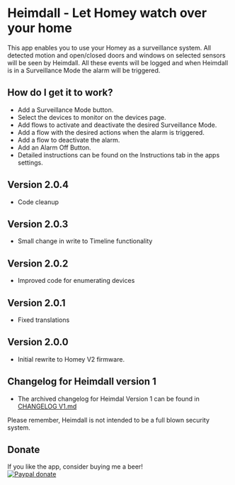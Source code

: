 # Heimdall - Let Homey watch over your home

This app enables you to use your Homey as a surveillance system.
All detected motion and open/closed doors and windows on selected sensors will be seen by Heimdall. All these events will be logged and when Heimdall is in a Surveillance Mode the alarm will be triggered.

## How do I get it to work?
* Add a Surveillance Mode button.
* Select the devices to monitor on the devices page. 
* Add flows to activate and deactivate the desired Surveillance Mode.
* Add a flow with the desired actions when the alarm is triggered.
* Add a flow to deactivate the alarm.
* Add an Alarm Off Button.
* Detailed instructions can be found on the Instructions tab in the apps settings.

## Version 2.0.4
* Code cleanup

## Version 2.0.3
* Small change in write to Timeline functionality

## Version 2.0.2
* Improved code for enumerating devices

## Version 2.0.1
* Fixed translations

## Version 2.0.0
* Initial rewrite to Homey V2 firmware.

## Changelog for Heimdall version 1
* The archived changelog for Heimdal Version 1 can be found in [CHANGELOG V1.md](https://github.com/daneedk/com.uc.heimdall/blob/beta/CHANGELOG%20V1.md) 

Please remember, Heimdall is not intended to be a full blown security system.

## Donate
If you like the app, consider buying me a beer!  
[![Paypal donate][pp-donate-image]][pp-donate-link]

[pp-donate-link]: https://www.paypal.me/daneedekruyff
[pp-donate-image]: https://www.paypalobjects.com/webstatic/en_US/i/btn/png/btn_donate_92x26.png